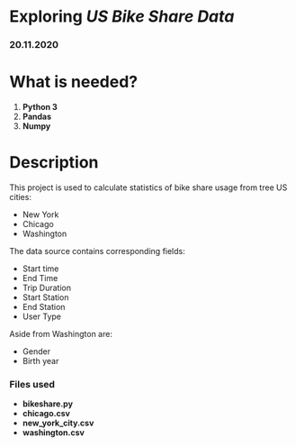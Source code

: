
# Exploring _US Bike Share Data_
### 20.11.2020

 # What is needed?
 1. **Python 3**
 2. **Pandas**
 3. **Numpy**

 # Description
 This project is used to calculate statistics of bike share usage from tree US cities:
* New York
* Chicago
* Washington

The data source contains corresponding fields:
* Start time
* End Time
* Trip Duration
* Start Station
* End Station
* User Type

Aside from Washington are:
* Gender
* Birth year


### Files used
* **bikeshare.py**
* __chicago.csv__
* __new_york_city.csv__
* __washington.csv__
